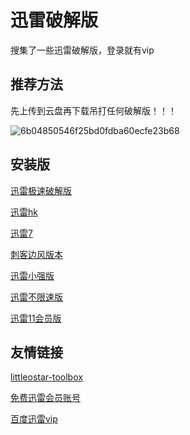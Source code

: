 # 迅雷破解版
搜集了一些迅雷破解版，登录就有vip

## 推荐方法

先上传到云盘再下载吊打任何破解版！！！

![6b04850546f25bd0fdba60ecfe23b68](https://user-images.githubusercontent.com/74440627/170853851-100abe25-dea0-4c3f-b015-999dce2d90cf.png)


## 安装版

[迅雷极速破解版](https://github.com/icer233/xunlei-pojie/files/8792602/default.zip)

[迅雷hk](https://github.com/icer233/xunlei-pojie/files/8792603/hk.zip)

[迅雷7](https://github.com/icer233/xunlei-pojie/files/8792616/XunLei.zip)

[刺客边风版本](https://pan.baidu.com/s/1hiGkVXG7ReA4aaKjJIYxiQ?pwd=nkbw#list/path=%2F%E5%88%BA%E5%AE%A2%E8%BE%B9%E9%A3%8E%EF%BC%81%E8%BF%85%E9%9B%B711%20SVIP%EF%BC%8C10MBs%EF%BC%9F%E7%BA%AF%E5%87%80%E6%97%A0%E5%B9%BF%E5%91%8A%EF%BC%88%E9%99%84%E4%B8%8B%E8%BD%BD%EF%BC%89)

[迅雷小强版](https://wwc.lanzouf.com/icQZb063qpta)

[迅雷不限速版](https://705.lanzouw.com/i43yE03rlqjc)

[迅雷11会员版](https://705.lanzouw.com/inLpG06v5i9a)

## 友情链接

[littleostar-toolbox](https://github.com/littleostar-toolbox/thunder-superquick-version-tool-dl)

[免费迅雷会员账号](http://www.zhanghao.cc/)

[百度迅雷vip](https://github.com/VIP-Share/Baidu-XunleiVIP)
